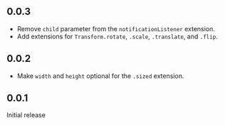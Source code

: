 ## 0.0.3

- Remove `child` parameter from the `notificationListener` extension.
- Add extensions for `Transform.rotate`, `.scale`, `.translate`, and `.flip`.

## 0.0.2

- Make `width` and `height` optional for the `.sized` extension.

## 0.0.1

Initial release
